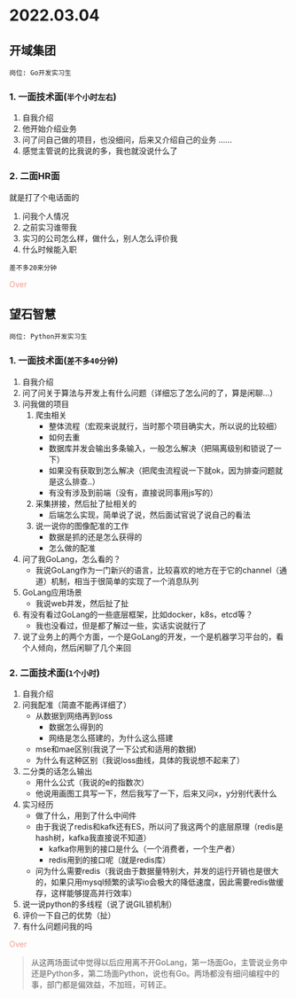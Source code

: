 # 2022.03.04

## 开域集团

`岗位: Go开发实习生`
### 1. 一面技术面(`半个小时左右`)
1. 自我介绍
2. 他开始介绍业务
3. 问了问自己做的项目，也没细问，后来又介绍自己的业务
……
4. 感觉主管说的比我说的多，我也就没说什么了



### 2. 二面HR面

就是打了个电话面的
1. 问我个人情况
2. 之前实习谁带我
3. 实习的公司怎么样，做什么，别人怎么评价我
4. 什么时候能入职

`差不多20来分钟`

<font color="#f29e8e">Over</font>

## 望石智慧 


`岗位: Python开发实习生`
### 1. 一面技术面(`差不多40分钟`)

1. 自我介绍
2. 问了问关于算法与开发上有什么问题（详细忘了怎么问的了，算是闲聊...）
3. 问我做的项目
    1. 爬虫相关
        - 整体流程（宏观来说就行，当时那个项目确实大，所以说的比较细）
        - 如何去重
        - 数据库并发会输出多条输入，一般怎么解决（把隔离级别和锁说了一下）
        - 如果没有获取到怎么解决（把爬虫流程说一下就ok，因为排查问题就是这么排查..）
        - 有没有涉及到前端（没有，直接说同事用js写的）
    2. 采集拼接，然后扯了扯相关的
        - 后端怎么实现，简单说了说，然后面试官说了说自己的看法
    3. 说一说你的图像配准的工作
        - 数据是抓的还是怎么获得的
        - 怎么做的配准
3. 问了我GoLang，怎么看的？
    - 我说GoLang作为一门新兴的语言，比较喜欢的地方在于它的channel（通道）机制，相当于很简单的实现了一个消息队列
4. GoLang应用场景
    - 我说web并发，然后扯了扯
5. 有没有看过GoLang的一些底层框架，比如docker，k8s，etcd等？
    - 我也没看过，但是都了解过一些，实话实说就行了
6. 说了业务上的两个方面，一个是GoLang的开发，一个是机器学习平台的，看个人倾向，然后闲聊了几个来回

### 2. 二面技术面(`1个小时`)

1. 自我介绍
2. 问我配准（简直不能再详细了）
    - 从数据到网络再到loss
        - 数据怎么得到的
        - 网络是怎么搭建的，为什么这么搭建
    - mse和mae区别(我说了一下公式和适用的数据)
    - 为什么有这种区别（我说loss曲线，具体的我说想不起来了）
3. 二分类的话怎么输出
    - 用什么公式（我说的e的指数次）
    - 他说用画图工具写一下，然后我写了一下，后来又问x，y分别代表什么
4. 实习经历
    - 做了什么，用到了什么中间件
    - 由于我说了redis和kafk还有ES，所以问了我这两个的底层原理（redis是hash树，kafka我直接说不知道）
        - kafka你用到的接口是什么（一个消费者，一个生产者）
        - redis用到的接口呢（就是redis库）
    - 问为什么需要redis（我说由于数据量特别大，并发的运行开销也是很大的，如果只用mysql频繁的读写io会极大的降低速度，因此需要redis做缓存，这样能够提高并行效率）
5. 说一说python的多线程（说了说GIL锁机制）
6. 评价一下自己的优势（扯）
7. 有什么问题问我的吗

<font color="#f29e8e">Over</font>

> 从这两场面试中觉得以后应用离不开GoLang，第一场面Go，主管说业务中还是Python多，第二场面Python，说也有Go。两场都没有细问编程中的事，部门都是偏效益，不加班，可转正。
